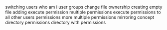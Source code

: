 switching users
who am i
user groups
change file ownership
creating empty file
adding execute permission
multiple permissions
execute permissions to all
other users permissions
more multiple permissions
mirroring concept
directory permissions
directory with permissions
